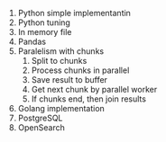 1. Python simple implementantin
2. Python tuning
3. In memory file
4. Pandas
5. Paralelism with chunks
   1. Split to chunks
   2. Process chunks in parallel
   3. Save result to buffer
   4. Get next chunk by parallel worker
   5. If chunks end, then join results
6. Golang implementation
7. PostgreSQL
8. OpenSearch

